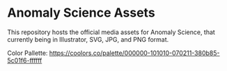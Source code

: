 # Anomaly Science Assets
This repository hosts the official media assets for Anomaly Science, that currently being in Illustrator, SVG, JPG, and PNG format.

Color Pallette: https://coolors.co/palette/000000-101010-070211-380b85-5c01f6-ffffff
